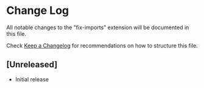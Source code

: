 # Change Log

All notable changes to the "fix-imports" extension will be documented in this file.

Check [Keep a Changelog](http://keepachangelog.com/) for recommendations on how to structure this file.

## [Unreleased]

- Initial release